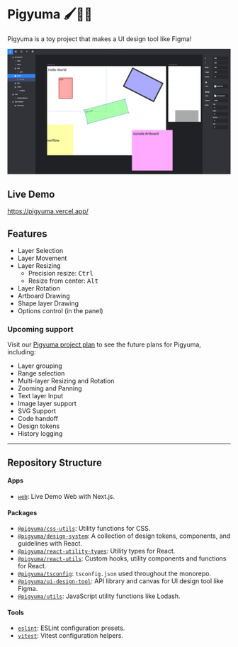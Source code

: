 # Pigyuma 🖌️🐷🎨

Pigyuma is a toy project that makes a UI design tool like Figma!

![Screenshot of Pigyuma Live Demo](https://github.com/choegyumin/pigyuma/raw/main/docs/screenshot.jpg)

## Live Demo

https://pigyuma.vercel.app/

## Features

- Layer Selection
- Layer Movement
- Layer Resizing
  - Precision resize: <kbd>Ctrl</kbd>
  - Resize from center: <kbd>Alt</kbd>
- Layer Rotation
- Artboard Drawing
- Shape layer Drawing
- Options control (in the panel)

### Upcoming support

Visit our [Pigyuma project plan](https://github.com/users/choegyumin/projects/4/views/1) to see the future plans for Pigyuma, including:

- Layer grouping
- Range selection
- Multi-layer Resizing and Rotation
- Zooming and Panning
- Text layer Input
- Image layer support
- SVG Support
- Code handoff
- Design tokens
- History logging

---

## Repository Structure

#### Apps

- [`web`](https://github.com/choegyumin/pigyuma/tree/dev/apps/web): Live Demo Web with Next.js.

#### Packages

- [`@pigyuma/css-utils`](https://github.com/choegyumin/pigyuma/tree/dev/packages/css-utils): Utility functions for CSS.
- [`@pigyuma/design-system`](https://github.com/choegyumin/pigyuma/tree/dev/packages/design-system): A collection of design tokens, components, and guidelines with React.
- [`@pigyuma/react-utility-types`](https://github.com/choegyumin/pigyuma/tree/dev/packages/react-utility-types): Utility types for React.
- [`@pigyuma/react-utils`](https://github.com/choegyumin/pigyuma/tree/dev/packages/react-utils): Custom hooks, utility components and functions for React.
- [`@pigyuma/tsconfig`](https://github.com/choegyumin/pigyuma/tree/dev/packages/tsconfig): `tsconfig.json` used throughout the monorepo.
- [`@pigyuma/ui-design-tool`](https://github.com/choegyumin/pigyuma/tree/dev/packages/ui-design-tool): API library and canvas for UI design tool like Figma.
- [`@pigyuma/utils`](https://github.com/choegyumin/pigyuma/tree/dev/packages/utils): JavaScript utility functions like Lodash.

#### Tools

- [`eslint`](https://github.com/choegyumin/pigyuma/tree/dev/tools/eslint): ESLint configuration presets.
- [`vitest`](https://github.com/choegyumin/pigyuma/tree/dev/tools/vitest): Vitest configuration helpers.
